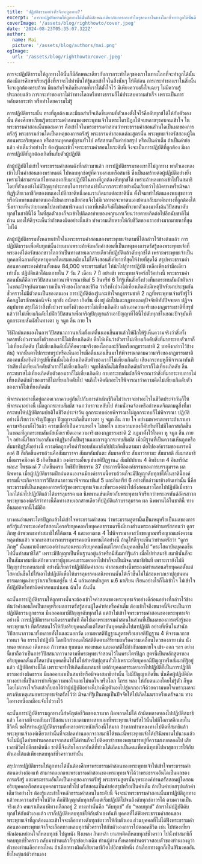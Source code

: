 ```yaml
---
title: 'ปฏิบัติธรรมอย่างไรจึงจะถูกทาง?'
excerpt: 'การจะปฏิบัติธรรมให้ถูกทางได้นั้นก็มีลักษณะเดียวกับการกระทำใดๆของเราในทางโลกที่จะทำถูกได้นั้นต้องมีการศึกษาเรียนรู้สิ่งที่เราจะไปทำนั้นให้รู้และเข้าใจในสิ่งนั้นๆ ให้ดีก่อน การกระทำของเราในสิ่งนั้นจึงจะถูกต้องครบถ้วน มีผลสำเร็จเกิดขึ้นตามที่เราได้ตั้งใจไว้ มีเพียงความตั้งใจเฉยๆ ไม่มีความรู้ประกอบแล้ว การกระทำของเราไม่ว่าทางโลกหรือทางธรรมก็ไม่ประสบความสำเร็จ เพราะเป็นการหลับตากระทำ หรือทำโดยความไม่รู้'
coverImage: '/assets/blog/righthowto/cover.jpeg'
date: '2024-08-23T05:35:07.322Z'
author:
  name: Mai
  picture: '/assets/blog/authors/mai.png'
ogImage:
  url: '/assets/blog/righthowto/cover.jpeg'
---
```


การจะปฏิบัติธรรมให้ถูกทางได้นั้นก็มีลักษณะเดียวกับการกระทำใดๆของเราในทางโลกที่จะทำถูกได้นั้นต้องมีการศึกษาเรียนรู้สิ่งที่เราจะไปทำนั้นให้รู้และเข้าใจในสิ่งนั้นๆ ให้ดีก่อน การกระทำของเราในสิ่งนั้นจึงจะถูกต้องครบถ้วน มีผลสำเร็จเกิดขึ้นตามที่เราได้ตั้งใจไว้ มีเพียงความตั้งใจเฉยๆ ไม่มีความรู้ประกอบแล้ว การกระทำของเราไม่ว่าทางโลกหรือทางธรรมก็ไม่ประสบความสำเร็จ เพราะเป็นการหลับตากระทำ หรือทำโดยความไม่รู้

การปฏิบัติธรรมนั้น ทางที่ถูกต้องและมีผลสำเร็จเกิดขึ้นตามที่ตัวเองตั้งใจไว้คือดับทุกข์ได้ให้กับตัวเองนั้น ต้องศึกษาเรียนรู้พระธรรมคำสอนของพระพุทธเจ้าในพระไตรปิฎกให้จบหลายๆรอบจนเข้าใจ ในพระธรรมคำสอนนั้นพอสมควร คือเข้าใจในพระธรรมคำสอนว่าพระธรรมคำสอนส่วนใดเป็นผลของการตรัสรู้ พระธรรมส่วนใดเป็นเหตุของการตรัสรู้ พระธรรมคำสอนแต่ละสูตรนั้น พระพุทธเจ้าตรัสสอนผู้ใดสอนพระอริยบุคคล หรือสอนบุคคลปุถุชนทั่วไป ตรัสสอนเป็นคำย่อสรุป หรือเป็นคำเต็ม ถ้าเป็นคำย่อแล้ว คำเต็มว่าอย่างไร ต้องรู้และเข้าใจพระธรรมคำสอนในระดับนี้ จึงจะเป็นการปฏิบัติที่ถูกต้อง มีผลการปฏิบัติที่ถูกต้องเกิดขึ้นกับตัวผู้ปฏิบัติ

ถ้าผู้ปฏิบัติไม่เข้าใจพระธรรมคำสอนดังที่กล่าวมาแล้ว การปฏิบัติธรรมของเขาก็ไม่ถูกทาง พาตัวเองหลงเข้าไปในคำสอนของพราหมณ์ ไปหลบทุกข์อยู่ที่ความสงบหรือสมาธิ ซึ่งเป็นผลร้ายต่อผู้ปฏิบัติอย่างยิ่ง เพราะไม่สามารถแก้ไขตนเองกลับมาปฏิบัติในทางที่ถูกต้องดับทุกข์ได้ เพราะถ้าหลงทางเข้าไปในสมาธิโดยที่ตัวเองยังไม่มีปัญญาประกอบในการทำสมาธินั้นการกระทำอย่างนั้นเรียกว่าไปผิดทางหรือมิจฉาทิฏฐิเสียเวลาชีวิตของตนเองไปอีกชาติหนึ่งคนเราเกิดมาแต่ละชาตินั้น ตั้งใจมาทำให้ตนเองพบสุขถาวรหรือนิพพานแต่พาตนเองไปหลงทางเสียก่อนจึงไม่มีเวลาพอจะพาตนเองย้อนกลับมาเดินทางที่ถูกต้องได้ ซึ่งเราจะเห็นว่าบางคนไปลงทำสมาธิจนแก่ เวลาที่เหลือจึงมีไม่พอที่จะพาตัวเองมาตั้งต้นวิปัสสนาดับทุกข์ในชาตินี้ได้ ในที่สุดตัวเองก็จะเข้าไปติดตาข่ายของพญามารเวียนว่ายตายเกิดต่อไปอีกนับชาติไม่ถ้วน มองให้ดีๆจะเห็นว่าถ้าหลงผิดอย่างนี้แล้ว ทำความเสียหายให้กับชีวิตของเราอย่างมากมายหาที่สุดไม่ได้

ถ้าผู้ปฏิบัติธรรมทั้งหลายเข้าใจในพระธรรมคำสอนของพระพุทธเจ้าตามที่ได้กล่าวไว้ข้างต้นแล้ว การปฏิบัติธรรมเพื่อดับทุกข์นั้นง่ายมากเพราะถ้าจับหลักคำสอนที่เป็นเหตุของการตรัสรู้ของพระพุทธเจ้าที่พระองค์ได้ตรัสบอกชาวโลกว่าเป็นทางสายเอกสายเดียวที่ปฏิบัติแล้วดับทุกข์ได้ เพราะพระพุทธเจ้าเป็นบุคคลที่ฉลาดที่สุดหาบุคคลใดเสมอเหมือนไม่ได้จึงสอนสิ่งที่ยากที่สุดให้ง่ายที่สุดได้ สรุปพระธรรมคำสอนของพระองค์ท่านทั้งหมด 84,000 พระธรรมขันธ์ ให้นำไปสู่การปฏิบัติ เหลือเพียงกำมือเดียวเท่านั้น ปฏิบัติแล้วได้ผลภายใน 7 วัน 7 เดือน 7 ปี อย่างช้า พระพุทธเจ้าตรัสไว้อย่างนี้ พระธรรมคำสอนนั้นก็คือการวิปัสสนาภาวนาพิจารณาขันธ์ 5 อินทรีย์ 6 ให้รู้เห็นสิ่งทั้งปวงที่มากระทบสัมผัสตัวเราในขณะปัจจุบันตามความเป็นจริงของโลกและชีวิต ว่าสิ่งทั้งปวงไม่เที่ยงเกิดดับมีเหตุปัจจัยมาประชุมกันชั่วคราวไม่มีตัวตนเป็นของตนเอง การปฏิบัติต้องรู้และเข้าใจกฎธรรมชาติ 2 กฎที่พระพุทธเจ้าตรัสรู้ไว้คือกฎไตรลักษณ์อนิจจัง ทุกขัง อนัตตา เกิดขึ้น ตั้งอยู่ ดับไปและกฎของเหตุปัจจัยอิทัปปัจจยตา ปฏิจจสมุปบาท สรุปได้ว่าสิ่งทั้งปวงรวมทั้งตัวของเราไม่เที่ยงเกิดดับ แล้วเอาความจริงของกฎธรรมชาติที่สรุปแล้วว่าไม่เที่ยงเกิดดับไปฝึกวิปัสสนาเพื่อเจริญปัญญาแล้วเอาปัญญาที่ได้นี้ไปดับทุกข์ในขณะปัจจุบันที่ถูกกระทบสัมผัสในทางตา หู จมูก ลิ้น กาย ใจ

วิธีฝึกฝนตนเองในการวิปัสสนาภาวนาเริ่มตั้งแต่ตื่นนอนขึ้นมาแล้วให้ฝึกให้รู้เห็นความจริงว่าสิ่งทั้งหลายทั้งปวงรวมทั้งตัวของเรานี้ไม่เที่ยงเกิดดับ คือให้เห็นว่าตัวเราไม่เที่ยงเกิดดับสิ่งที่มากระทบตัวเราก็ไม่เที่ยงเกิดดับ (ไม่เที่ยงเกิดดับนี้ก็คือความจริงของโลกและชีวิตหรือกฎธรรมชาติ 2 บทดังกล่าวไว้ข้างต้น) จากนั้นตาไปกระทบรูปหรือเห็นอะไรเมื่อตื่นนอนขึ้นมาให้พิจารณาตามความจริงของกฎธรรมชาติสองคนนั้นทันทีว่ารูปที่เห็นนั้นไม่เที่ยงเกิดดับตัวของเราก็ไม่เที่ยงเกิดดับ เสียงกระทบหูก็พิจารณาทันทีว่าเสียงไม่เที่ยงเกิดดับตัวเราก็ไม่เที่ยงเกิดดับ จมูกได้กลิ่นไม่เที่ยงเกิดดับตัวเราก็ไม่เที่ยงเกิดดับ ลิ้นกระทบรสไม่เที่ยงเกิดดับตัวของเราก็ไม่เที่ยงเกิดดับ กายกระทบสัมผัสก็พิจารณาว่าสิ่งที่มากระทบกายไม่เที่ยงเกิดดับตัวของเราก็ไม่เที่ยงเกิดดับไป จนถึงใจคิดนึกอะไรก็พิจารณาว่าความคิดไม่เที่ยงเกิดดับตัวของเราก็ไม่เที่ยงเกิดดับ

พิจารณาอย่างนี้อยู่ตลอดเวลาควบคู่กันไปกับการดำเนินชีวิตไม่ว่าเราจะทำอะไรในชีวิตประจำวันก็ให้พิจารณาอย่างนี้ เมื่อถูกกระทบสัมผัส จนกว่าเราจะหลับไป ห้ามนั่งจดจ้องหรือกำหนดจิตตามดูสิ่งที่มากระทบให้ปฏิบัติตามปกติในชีวิตประจําวัน ถูกกระทบค่อยพิจารณาไม่ถูกกระทบก็ไม่พิจารณา ปฏิบัติอย่างนี้เรียกว่าเจริญปัญญา ปัญญาจะเกิดขึ้นทางตา หู จมูก ลิ้น กาย ใจ อย่างมหาศาลเพราะถ้าเราเอาความจริงมาตั้งไว้แล้ว ความเชื่อที่เป็นความพอใจ ไม่พอใจ และความหลงก็ดับทันทีไม่มีโอกาสเกิดขึ้นในขณะที่ถูกกระทบสัมผัสเมื่อเรายึดเอาความจริงของกฎธรรมชาติ 2 กฎมาตั้งไว้ในตา หู จมูก ลิ้น กาย ใจ อย่างนี้เรียกว่าเอาสัมมาทิฏฐิมาตั้งเป็นฐานและการถูกกระทบสัมผัส เมื่อมีฐานที่เป็นความเห็นถูกหรือสัมมาทิฏฐิตั้งอย่างนี้ ความคิดถูกหรือดำริชอบสัมมาสังกัปปะเกิดขึ้นตามมา ต่อไปองค์ธรรมของมรรคมีองค์ 8 ก็เกิดขึ้นครบถ้วนคือสัมมาวาจา สัมมากัมมันตะ สัมมาอาชีวะ สัมมาวายามะ สัมมาสติ สัมมาสมาธิ เมื่อมรรคมีองค์ 8 เกิดขึ้นแล้ว องค์ธรรมอื่นๆเช่นสติปัฏฐาน๔ สัมมัปปธาน 4 อิทธิบาท 4 อินทรีย์๕ พละ๕ โพชฌงค์ 7 เกิดขึ้นครบ โพธิปักขิยธรรม 37 ประการนี้คือองค์ธรรมของการบรรลุมรรค ผล นิพพาน เมื่อผู้ปฏิบัติธรรมฝึกฝนตนเองจนมีองค์ธรรมนี้ครบถ้วนก็จะมีปัญญาดับทุกข์ได้ในชาตินี้องค์ธรรมนี้จะเกิดจากการวิปัสสนาภาวนาพิจารณาขันธ์ 5 และอินทรีย์ 6 อย่างที่กล่าวมาข้างต้นเท่านั้น นี่คือพระธรรมที่เป็นเหตุของการตรัสรู้ของพระพุทธเจ้าและที่พระองค์นำไปสั่งสอนชาวโลกไปปฏิบัติเมื่อชาวโลกได้นำไปปฏิบัติแล้วได้บรรลุมรรค ผล นิพพานเช่นเดียวกับพระพุทธเจ้าเรียกว่าพระอรหันต์อัครสาวก พระพุทธองค์ตรัสว่าทางนี้คือทางสายเอกสายเดียวที่ปฏิบัติแล้วบรรลุมรรค ผล นิพพานได้ในชาตินี้ ทางอื่นนอกจากนี้ไม่มีอีก

บางคนอ่านพระไตรปิฎกแล้วไม่เข้าใจพระธรรมคำสอน ว่าพระธรรมสูตรนั้นเป็นเหตุหรือเป็นผลของการตรัสรู้แล้วพระองค์ตรัสสอนใครอริยบุคคลหรือบุคคลธรรมดาซึ่งมีบางส่วนพระองค์ท่านตรัสสอนว่า ดูกรภิกษุ ถ้าพวกเธอทำสมาธิให้ได้ฌาน 4 และเอาฌาน 4 ไปพิจารณาอาสวักขยญาณหรือญาณแห่งความหลุดพ้นแล้ว พวกเธอสามารถบรรลุมรรคผลนิพพานได้อย่างนี้ ถ้าดูให้ดีๆจะเห็นว่าท่านตรัสว่า “ดูกรภิกษุ” นั้นหมายถึงพระองค์ท่านสอนพระอริยบุคคลตั้งแต่โสดาบันบุคคลขึ้นไป “พระโสดาบันบุคคลขึ้นไปนั้นทำสมาธิได้” เพราะมีปัญญาเป็นพื้นฐานอยู่แล้วหรือมีสัมมาทิฐิแล้ว เมื่อไปทำสมาธิ สมาธินั้นก็จะเป็นสัมมาสมาธิแต่ถ้าพวกเราปุถุชนคนธรรมดาเอาไปทำก็จะเป็นมิจฉาสมาธิทันที เพราะเรายังไม่มีปัญญาประกอบสมาธิ อย่างนี้เรียกว่าปฏิบัติผิดคำสอน คำสอนอย่างนี้พระองค์ท่านสอนอริยบุคคลตั้งแต่โสดาบันขึ้นไปให้เอาไปปฏิบัติเพื่อให้บรรลุมรรคผลนิพพานนั้นได้เร็วขึ้นไม่ใช่สอนพวกเราปุถุชนคนธรรมดาพูดง่ายๆว่าเราเรียนอยู่ชั้น ป.4 แล้วเอาหลักสูตร ม.6 มาเรียน เรียนอย่างไรก็ไม่เข้าใจ ไม่เข้าใจก็ปฏิบัติหรือทำผิดคำสอนแน่นอน ฉันใด ฉันนั้น

ฉะนั้นการปฏิบัติธรรมให้ถูกทางนั้นจะต้องเข้าใจคำสอนของพระพุทธเจ้าอย่างดีก่อนอย่างที่กล่าวไว้ข้างต้นว่าคำสอนใดเป็นเหตุหรือผลการตรัสรู้สอนผู้ใดคำย่อหรือคำเต็ม ต้องเข้าใจถึงขนาดนี้จึงจะเป็นการปฏิบัติธรรมถูกธรรม มีผลออกมามีปัญญาดับทุกข์ได้ แต่ถ้าไม่เข้าใจพระธรรมคำสอนของพระพุทธเจ้าอย่างนี้ การปฏิบัติธรรมจะผิดธรรมทันที คือไปเอาพระธรรมคำสอนในส่วนที่เป็นผลของการตรัสรู้ของพระพุทธเจ้า ที่ตรัสสอนไว้ให้กับอริยบุคคลตั้งแต่โสดาบันบุคคลขึ้นไปมาปฏิบัติ อย่างที่เห็นในสำนักวิปัสสนาภาวนาทั้งหลายทั้งในและนอกวัด เอามหาสติปัฏฐานสูตรหรือเอาสติปัฏฐาน 4 พิจารณากาย เวทนา จิต ธรรมไปปฏิบัติ โดยฝึกกำหนดให้สติติดตามอิริยาบถหรือความเคลื่อนไหวของกาย เช่น นั่งหนอ ยกหนอ เดินหนอ ก้าวหนอ ยุบหนอ พองหนอ และเอาสติไปกำกับลมหายใจ เข้า-ออก ฯลฯ อย่างนี้เขาถือว่าเป็นการวิปัสสนาภาวนาตามที่พระพุทธเจ้าสอนไว้ในพระไตรปิฎก สูตรนี้เป็นหลักสูตรของอริยบุคคลตั้งแต่โสดาบันบุคคลขึ้นไปไม่ใช่สำหรับปุถุชนทั่วไปเพราะอริยบุคคลมีปัญญาหรือสัมมาทิฐิอยู่แล้ว ปฏิบัติอย่างนี้ได้ เพราะจะทำให้เกิดสัมมาสมาธิ แต่ถ้าบุคคลธรรมดาเอาไปปฏิบัติก็เป็นการปฏิบัติธรรมอย่างผิดธรรม มีผลออกมาเป็นสมาธิหรือมิจฉาสมาธิเท่านั้น ไม่มีปัญญาเกิดขึ้น นั่นคือผู้ปฏิบัติผิดทางอย่างนี้เป็นการบำเพ็ญความพอใจและไม่พอใจ หรือโลภ โกรธ หลง ให้กับตนเองโดยไม่รู้ตัว ก็พูดโดยไม่เกรงใจกันแล้วก็บอกได้ว่าผู้ปฏิบัติอย่างนี้บำเพ็ญตัวเองไปสู่นรกอเวจีด้วยความพอใจเพราะผลจะตรงกับเหตุเสมอพระพุทธเจ้าตรัสไว้ว่า มิจฉาทิฐิเป็นเหตุเป็นปัจจัยให้ไปเกิดในนรกหรือเดรัจฉาน ทางใดทางหนึ่งเหมือนจับไปวางไว้

ฉะนั้นการปฏิบัติธรรมถูกทางนี้สำคัญต่อชีวิตของเรามาก ผิดพลาดไม่ได้ ถ้าผิดพลาดหลงไปปฏิบัติสมาธิแล้ว โอกาสที่จะกลับมาวิปัสสนาภาวนาตามทางสายเอกที่พระพุทธเจ้าตรัสไว้นั้นไม่มีโอกาสอีกเลยในชีวิตนี้ ขอให้ท่านผู้ปฏิบัติธรรมทั้งหลายตระหนักเรื่องนี้ให้มาก ถ้าหากท่านหลงทางไปติดที่สมาธิแล้วพระพุทธเจ้าองค์เดียวเท่านั้นที่จะปลดท่านออกจากสมาธิได้ขณะนี้พระพุทธเจ้าได้ปรินิพพานไปนานแล้ว จึงไม่มีผู้ใดช่วยท่านออกมาจากสมาธิได้ท่านก็จะไปติดตาข่ายของพญามารอยู่ที่ความสงบตลอดไป เสียเวลาชีวิตไปอีกชาติหนึ่ง ชาตินี้จึงเสียโอกาสอันดีที่ท่านได้เกิดมาเป็นคนเพื่อหนีทุกข์ไปหาสุขถาวรให้กับตัวเองได้แต่เพียงหลบทุกข์ชั่วคราวเท่านั้น

สรุปการปฏิบัติธรรมให้ถูกทางได้นั้นต้องศึกษาพระธรรมคำสอนของพระพุทธเจ้าให้เข้าใจพระธรรมคำสอนอย่างถ่องแท้ สามารถแยกแยะพระธรรมคำสอนของพระพุทธเจ้าได้ว่าพระธรรมอันใดเป็นผลของการตรัสรู้ และพระธรรมอันใดเป็นเหตุของการตรัสรู้ พระธรรมสูตรนั้นๆพระองค์ท่านตรัสสอนผู้ใดสอนอริยบุคคลหรือสอนบุคคลธรรมดาทั่วไป ตรัสสอนเป็นคำย่อสรุปหรือเป็นคำเต็ม ถ้าเป็นคำย่อสรุปแล้วคำเต็มว่าอย่างไร ต้องรู้และเข้าใจหลักธรรมคำสอนในระดับนี้ จึงจะนำพระธรรมคำสอนนั้นมาปฏิบัติถูกทางแล้วพบความสำเร็จในชีวิต คือมีปัญญาดับทุกข์ตั้งแต่เริ่มปฏิบัติไปจนถึงดับทุกข์ถาวรได้ ตามความเป็นจริงแล้ว คนเราเกิดมามีทางเลือกอยู่ 2 ทางเท่านั้นคือ “ดับทุกข์” กับ “หลบทุกข์” ถ้าเราไม่ปฏิบัติดับทุกข์ให้กับตัวเองแล้ว เราก็ปฏิบัติหลบทุกข์ให้กับตัวเองทันที บุคคลที่ได้ฟังพระธรรมคำสอนของพระพุทธเจ้าที่ถูกต้องและเข้าใจจะเลือกทางดับทุกข์ถาวรให้กับตัวเอง ส่วนบุคคลที่ไม่ได้ฟังพระธรรมคำสอนของพระพุทธเจ้าก็จะเลือกทางหลบทุกข์ชั่วคราวให้กับตัวเองถาวรไปตลอดชีวิต เช่น ไปท่องเที่ยว พักผ่อนหย่อนใจก็หลบทุกข์ ไปดูหนัง ฟังเพลง กินเหล้า ยาเสพติดก็หลบทุกข์ชั่วคราว ไปนั่งทำสมาธิก็หลบทุกข์ชั่วคราว กลับมาบ้านแล้วก็ทุกข์อย่างเดิม ท่านผู้อ่านทั้งหลายท่านตรวจสอบตัวของท่านเองดูว่า ตัวของท่านเลือกทางไหน ถ้าเลือกทางผิดก็เสียเวลาชีวิตไปอีกชาติหนึ่ง ถ้าเลือกทางถูกก็เป็นสิริมงคลอันยิ่งใหญ่แก่ตัวท่านเอง
